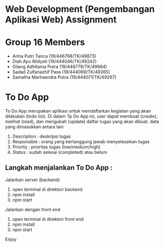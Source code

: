 # Web Development (Pengembangan Aplikasi Web) Assignment

# Group 16 Members

* Arina Putri Tanca (19/446768/TK/49873)
* Diah Ayu Widyati (19/444046/TK/49242)
* Gilang Adhitama Putra (19/446779/TK/49884)
* Sadad Zulfanazhif Pasa (19/444069/TK/49265)
* Samatha Marhaendra Putra (19/444071/TK/49267)

# To Do App

To Do App merupakan aplikasi untuk mendaftarkan kegiatan yang akan dilakukan (todo list). 
Di dalam Tp Do App ini, user dapat membuat (create), melihat (read), dan mengubah (update) daftar tugas yang akan dibuat.
data yang dimasukkan antara lain 
1. Description : deskripsi tugas
2. Responsible : orang yang bertanggung jawab menyelesaikan tugas
3. Priority : prioritas tugas (low/medium/high)
4. Status : sudah selesai (completed) atau belum

## Langkah menjalankan To Do App :

Jalankan server (backend)
1. open terminal di direktori backend
2. npm install 
3. npm start

Jalankan dengan front end
1. open terminal di direktori front end
2. npm install
3. npm start

Enjoy



